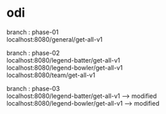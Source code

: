 # odi

branch : phase-01\
localhost:8080/general/get-all-v1

branch : phase-02\
localhost:8080/legend-batter/get-all-v1\
localhost:8080/legend-bowler/get-all-v1\
localhost:8080/team/get-all-v1

branch : phase-03\
localhost:8080/legend-batter/get-all-v1 --> modified\
localhost:8080/legend-bowler/get-all-v1 --> modified
